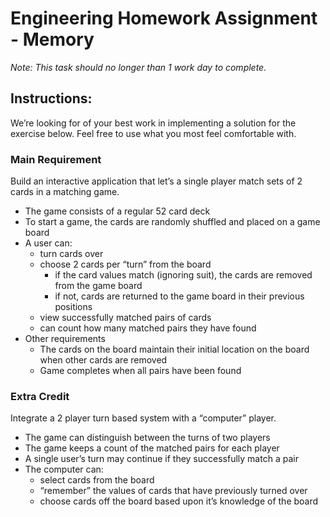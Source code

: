 # Engineering Homework Assignment - Memory

*Note: This task should no longer than 1 work day to complete.*

## Instructions:
We’re looking for of your best work in implementing a solution for the exercise below. Feel free to use what you most feel comfortable with.

### Main Requirement
Build an interactive application that let’s a single player match sets of 2 cards in a matching game.
- The game consists of a regular 52 card deck
- To start a game, the cards are randomly shuffled and placed on a game board
- A user can:
  - turn cards over
  - choose 2 cards per “turn” from the board
    - if the card values match (ignoring suit), the cards are removed from the game board
    - if not, cards are returned to the game board in their previous positions
  - view successfully matched pairs of cards
  - can count how many matched pairs they have found
- Other requirements
  - The cards on the board maintain their initial location on the board when other cards are removed
  - Game completes when all pairs have been found

### Extra Credit
Integrate a 2 player turn based system with a “computer” player.
- The game can distinguish between the turns of two players
- The game keeps a count of the matched pairs for each player
- A single user’s turn may continue if they successfully match a pair
- The computer can:
  - select cards from the board
  - “remember” the values of cards that have previously turned over
  - choose cards off the board based upon it’s knowledge of the board
